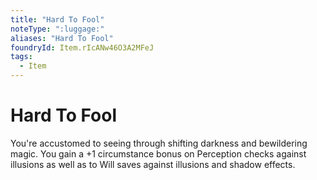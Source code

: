 ```yaml
---
title: "Hard To Fool"
noteType: ":luggage:"
aliases: "Hard To Fool"
foundryId: Item.rIcANw46O3A2MFeJ
tags:
  - Item
---
```


# Hard To Fool

You're accustomed to seeing through shifting darkness and bewildering magic. You gain a +1 circumstance bonus on Perception checks against illusions as well as to Will saves against illusions and shadow effects.
